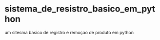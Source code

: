 # sistema_de_resistro_basico_em_python
um sitesma basico de registro e remoçao de produto em python
